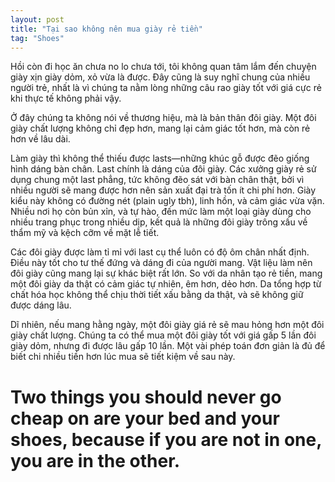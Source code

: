 ```yaml
---
layout: post
title: "Tại sao không nên mua giày rẻ tiền"
tag: "Shoes"
---
```


Hồi còn đi học ăn chưa no lo chưa tới, tôi không quan tâm lắm đến chuyện giày xịn giày dỏm, xỏ vừa là được. Đây cũng là suy nghĩ chung của nhiều người trẻ, nhất là vì chúng ta nằm lòng những câu rao giày tốt với giá cực rẻ khi thực tế không phải vậy.

Ở đây chúng ta không nói về thương hiệu, mà là bản thân đôi giày. Một đôi giày chất lượng không chỉ đẹp hơn, mang lại cảm giác tốt hơn, mà còn rẻ hơn về lâu dài.

Làm giày thì không thể thiếu được lasts—những khúc gỗ được đẽo giống hình dáng bàn chân. Last chính là dáng của đôi giày. Các xưởng giày rẻ sử dụng chung một last phẳng, tức không đẽo sát với bàn chân thật, bởi vì nhiều người sẽ mang được hơn nên sản xuất đại trà tốn ít chi phí hơn. Giày kiểu này không có đường nét (plain ugly tbh), linh hồn, và cảm giác vừa vặn. Nhiều nơi họ còn bủn xỉn, và tự hào, đến mức làm một loại giày dùng cho nhiều trang phục trong nhiều dịp, kết quả là những đôi giày trông xấu về thẩm mỹ và kệch cỡm về mặt lễ tiết.

Các đôi giày được làm tỉ mỉ với last cụ thể luôn có độ ôm chân nhất định. Điều này tốt cho tư thế đứng và dáng đi của người mang. Vật liệu làm nên đôi giày cũng mang lại sự khác biệt rất lớn. So với da nhân tạo rẻ tiền, mang một đôi giày da thật có cảm giác tự nhiên, êm hơn, dẻo hơn. Da tổng hợp từ chất hóa học không thể chịu thời tiết xấu bằng da thật, và sẽ không giữ được dáng lâu.

Dĩ nhiên, nếu mang hằng ngày, một đôi giày giá rẻ sẽ mau hỏng hơn một đôi giày chất lượng. Chúng ta có thể mua một đôi giày tốt với giá gấp 5 lần đôi giày dỏm, nhưng đi được lâu gấp 10 lần. Một vài phép toán đơn giản là đủ để biết chi nhiều tiền hơn lúc mua sẽ tiết kiệm về sau này.

# Two things you should never go cheap on are your bed and your shoes, because if you are not in one, you are in the other.
